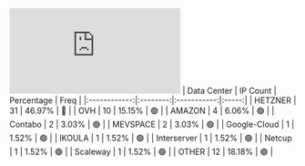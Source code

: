 ![Diagramm](https://github.com/obajay/StateSync-snapshots/blob/main/Projects/Sge/1/README.md)
| Data Center | IP Count | Percentage | Freq |
|:------------:|:--------:|:-----------:|:-----:|
| HETZNER | 31 | 46.97% | 🔴 |
| OVH | 10 | 15.15% | 🟢 |
| AMAZON | 4 | 6.06% | 🟢 |
| Contabo | 2 | 3.03% | 🟢 |
| MEVSPACE | 2 | 3.03% | 🟢 |
| Google-Cloud | 1 | 1.52% | 🟢 |
| IKOULA | 1 | 1.52% | 🟢 |
| Interserver | 1 | 1.52% | 🟢 |
| Netcup | 1 | 1.52% | 🟢 |
| Scaleway | 1 | 1.52% | 🟢 |
| OTHER | 12 | 18.18% | 🟢 |